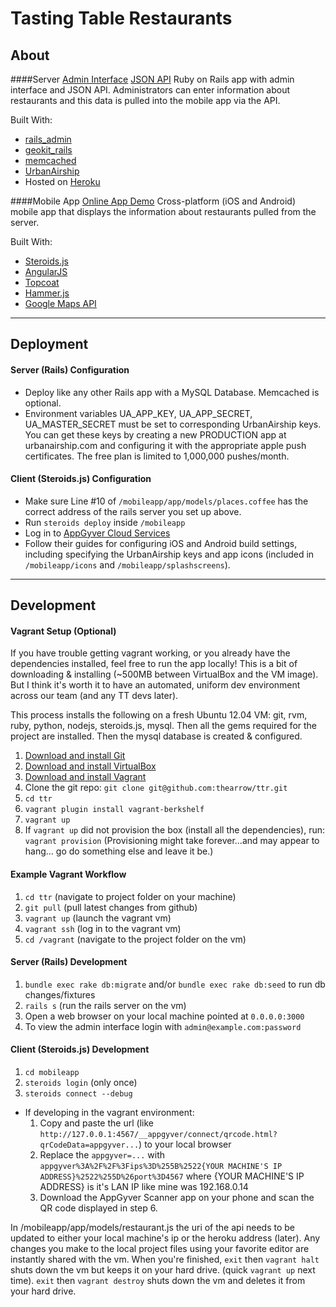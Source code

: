 # Tasting Table Restaurants

## About

####Server
[Admin Interface](http://ttrestaurants.herokuapp.com/)
[JSON API](http://ttrestaurants.herokuapp.com/restaurants)
Ruby on Rails app with admin interface and JSON API. Administrators can enter information about restaurants and this data is pulled into the mobile app via the API.

Built With:
- [rails_admin](https://github.com/sferik/rails_admin)
- [geokit_rails](https://github.com/geokit/geokit-rails)
- [memcached](http://memcached.org/)
- [UrbanAirship](http://urbanairship.com/)
- Hosted on [Heroku](http://heroku.com)

####Mobile App
[Online App Demo](https://share.appgyver.com/?id=5345&hash=d349bc95f71feb3c50618dc0e3bfa2e681fc294ecd3638e7091f0daea79d67d4&device_type=iphone)
Cross-platform (iOS and Android) mobile app that displays the information about restaurants pulled from the server.

Built With:
- [Steroids.js](http://www.appgyver.com/steroids)
- [AngularJS](https://angularjs.org/)
- [Topcoat](http://topcoat.io/)
- [Hammer.js](http://eightmedia.github.io/hammer.js/)
- [Google Maps API](https://developers.google.com/maps/)

---

## Deployment

#### Server (Rails) Configuration
- Deploy like any other Rails app with a MySQL Database. Memcached is optional.
- Environment variables UA_APP_KEY, UA_APP_SECRET, UA_MASTER_SECRET must be set to corresponding UrbanAirship keys. You can get these keys by creating a new PRODUCTION app at urbanairship.com and configuring it with the appropriate apple push certificates. The free plan is limited to 1,000,000 pushes/month.

#### Client (Steroids.js) Configuration
- Make sure Line #10 of `/mobileapp/app/models/places.coffee` has the correct address of the rails server you set up above.
- Run `steroids deploy` inside `/mobileapp`
- Log in to [AppGyver Cloud Services](https://cloud.appgyver.com)
- Follow their guides for configuring iOS and Android build settings, including specifying the UrbanAirship keys and app icons (included in `/mobileapp/icons` and `/mobileapp/splashscreens`).

---

## Development

#### Vagrant Setup (Optional)
If you have trouble getting vagrant working, or you already have the dependencies installed, feel free to run the app locally!
This is a bit of downloading & installing (~500MB between VirtualBox and the VM image).
But I think it's worth it to have an automated, uniform dev environment across our team (and any TT devs later).

This process installs the following on a fresh Ubuntu 12.04 VM:
git, rvm, ruby, python, nodejs, steroids.js, mysql.
Then all the gems required for the project are installed.
Then the mysql database is created & configured.

1. [Download and install Git](http://git-scm.com/downloads)
2. [Download and install VirtualBox](https://www.virtualbox.org/wiki/Downloads)
3. [Download and install Vagrant](http://downloads.vagrantup.com/)
4. Clone the git repo: `git clone git@github.com:thearrow/ttr.git`
5. `cd ttr`
6. `vagrant plugin install vagrant-berkshelf`
7. `vagrant up`
8. If `vagrant up` did not provision the box (install all the dependencies), run: `vagrant provision`
(Provisioning might take forever...and may appear to hang... go do something else and leave it be.)

#### Example Vagrant Workflow
1. `cd ttr` (navigate to project folder on your machine)
2. `git pull` (pull latest changes from github)
3. `vagrant up` (launch the vagrant vm)
4. `vagrant ssh` (log in to the vagrant vm)
5. `cd /vagrant` (navigate to the project folder on the vm)

#### Server (Rails) Development
1. `bundle exec rake db:migrate` and/or `bundle exec rake db:seed` to run db changes/fixtures
2. `rails s` (run the rails server on the vm)
3. Open a web browser on your local machine pointed at `0.0.0.0:3000`
4. To view the admin interface login with `admin@example.com:password`

#### Client (Steroids.js) Development
1. `cd mobileapp`
2. `steroids login` (only once)
3. `steroids connect --debug`
- If developing in the vagrant environment:
  1. Copy and paste the url (like `http://127.0.0.1:4567/__appgyver/connect/qrcode.html?qrCodeData=appgyver...`) to your local browser
  2. Replace the `appgyver=...` with `appgyver%3A%2F%2F%3Fips%3D%255B%2522{YOUR MACHINE'S IP ADDRESS}%2522%255D%26port%3D4567`
     where {YOUR MACHINE'S IP ADDRESS} is it's LAN IP like mine was 192.168.0.14
  3. Download the AppGyver Scanner app on your phone and scan the QR code displayed in step 6.

In /mobileapp/app/models/restaurant.js the uri of the api needs to be updated to either your local machine's ip or the heroku address (later).
Any changes you make to the local project files using your favorite editor are instantly shared with the vm.
When you're finished, `exit` then `vagrant halt` shuts down the vm but keeps it on your hard drive. (quick `vagrant up` next time).
`exit` then `vagrant destroy` shuts down the vm and deletes it from your hard drive.



